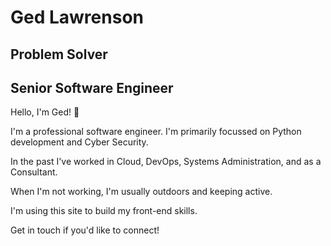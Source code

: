# Ged Lawrenson

## Problem Solver

## Senior Software Engineer

Hello, I'm Ged! 👋

I'm a professional software engineer. I'm primarily focussed on Python development and Cyber Security.

In the past I've worked in Cloud, DevOps, Systems Administration, and as a Consultant.

When I'm not working, I'm usually outdoors and keeping active.

I'm using this site to build my front-end skills.

Get in touch if you'd like to connect!
